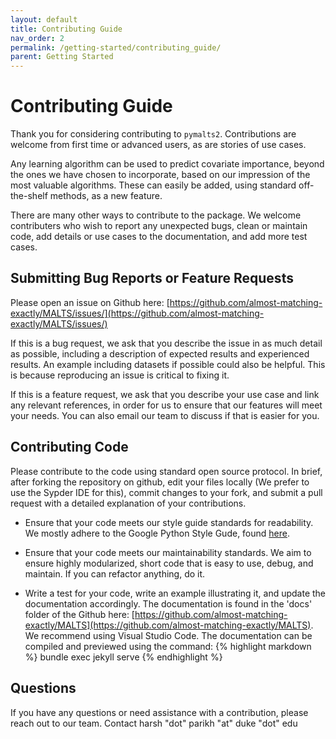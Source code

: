 ```yaml
---
layout: default
title: Contributing Guide
nav_order: 2
permalink: /getting-started/contributing_guide/
parent: Getting Started
---
```

# Contributing Guide

Thank you for considering contributing to `pymalts2`. Contributions are welcome from first time or advanced users, as are stories of use cases. 

Any learning algorithm can be used to predict covariate importance, beyond the ones we have chosen to incorporate, based on our impression of the most valuable algorithms. These can easily be added, using standard off-the-shelf methods, as a new feature. 

There are many other ways to contribute to the package. We welcome contributers who wish to report any unexpected bugs, clean or maintain code, add details or use cases to the documentation, and add more test cases.

## Submitting Bug Reports or Feature Requests

Please open an issue on Github here: [https://github.com/almost-matching-exactly/MALTS/issues/](https://github.com/almost-matching-exactly/MALTS/issues/)

If this is a bug request, we ask that you describe the issue in as much detail as possible, including a description of expected results and experienced results. An example including datasets if possible could also be helpful. This is because reproducing an issue is critical to fixing it. 

If this is a feature request, we ask that you describe your use case and link any relevant references, in order for us to ensure that our features will meet your needs. You can also email our team to discuss if that is easier for you. 

## Contributing Code

Please contribute to the code using standard open source protocol. In brief, after forking the repository on github, edit your files locally (We prefer to use the Sypder IDE for this), commit changes to your fork, and submit a pull request with a detailed explanation of your contributions.

- Ensure that your code meets our style guide standards for readability. We mostly adhere to the Google Python Style Gude, found [here](https://google.github.io/styleguide/pyguide.html). 

- Ensure that your code meets our maintainability standards. We aim to ensure highly modularized, short code that is easy to use, debug, and maintain. If you can refactor anything, do it. 

- Write a test for your code, write an example illustrating it, and update the documentation accordingly. The documentation is found in the 'docs' folder of the Github here: [https://github.com/almost-matching-exactly/MALTS](https://github.com/almost-matching-exactly/MALTS). We recommend using Visual Studio Code. The documentation can be compiled and previewed using the command:
{% highlight markdown %}
bundle exec jekyll serve
{% endhighlight %}

## Questions

If you have any questions or need assistance with a contribution, please reach out to our team. Contact harsh "dot" parikh "at" duke "dot" edu
